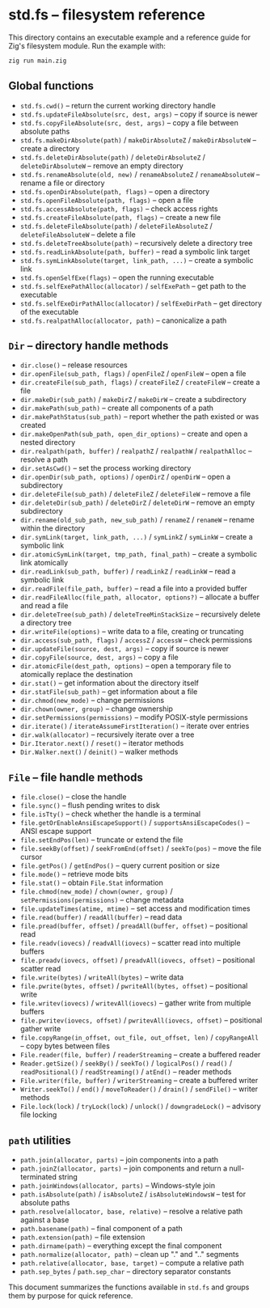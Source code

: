 # std.fs – filesystem reference

This directory contains an executable example and a reference guide for Zig's filesystem module. Run the example with:

```sh
zig run main.zig
```

## Global functions
- `std.fs.cwd()` – return the current working directory handle
- `std.fs.updateFileAbsolute(src, dest, args)` – copy if source is newer
- `std.fs.copyFileAbsolute(src, dest, args)` – copy a file between absolute paths
- `std.fs.makeDirAbsolute(path)` / `makeDirAbsoluteZ` / `makeDirAbsoluteW` – create a directory
- `std.fs.deleteDirAbsolute(path)` / `deleteDirAbsoluteZ` / `deleteDirAbsoluteW` – remove an empty directory
- `std.fs.renameAbsolute(old, new)` / `renameAbsoluteZ` / `renameAbsoluteW` – rename a file or directory
- `std.fs.openDirAbsolute(path, flags)` – open a directory
- `std.fs.openFileAbsolute(path, flags)` – open a file
- `std.fs.accessAbsolute(path, flags)` – check access rights
- `std.fs.createFileAbsolute(path, flags)` – create a new file
- `std.fs.deleteFileAbsolute(path)` / `deleteFileAbsoluteZ` / `deleteFileAbsoluteW` – delete a file
- `std.fs.deleteTreeAbsolute(path)` – recursively delete a directory tree
- `std.fs.readLinkAbsolute(path, buffer)` – read a symbolic link target
- `std.fs.symLinkAbsolute(target, link_path, ...)` – create a symbolic link
- `std.fs.openSelfExe(flags)` – open the running executable
- `std.fs.selfExePathAlloc(allocator)` / `selfExePath` – get path to the executable
- `std.fs.selfExeDirPathAlloc(allocator)` / `selfExeDirPath` – get directory of the executable
- `std.fs.realpathAlloc(allocator, path)` – canonicalize a path

## `Dir` – directory handle methods
- `dir.close()` – release resources
- `dir.openFile(sub_path, flags)` / `openFileZ` / `openFileW` – open a file
- `dir.createFile(sub_path, flags)` / `createFileZ` / `createFileW` – create a file
- `dir.makeDir(sub_path)` / `makeDirZ` / `makeDirW` – create a subdirectory
- `dir.makePath(sub_path)` – create all components of a path
- `dir.makePathStatus(sub_path)` – report whether the path existed or was created
- `dir.makeOpenPath(sub_path, open_dir_options)` – create and open a nested directory
- `dir.realpath(path, buffer)` / `realpathZ` / `realpathW` / `realpathAlloc` – resolve a path
- `dir.setAsCwd()` – set the process working directory
- `dir.openDir(sub_path, options)` / `openDirZ` / `openDirW` – open a subdirectory
- `dir.deleteFile(sub_path)` / `deleteFileZ` / `deleteFileW` – remove a file
- `dir.deleteDir(sub_path)` / `deleteDirZ` / `deleteDirW` – remove an empty subdirectory
- `dir.rename(old_sub_path, new_sub_path)` / `renameZ` / `renameW` – rename within the directory
- `dir.symLink(target, link_path, ...)` / `symLinkZ` / `symLinkW` – create a symbolic link
- `dir.atomicSymLink(target, tmp_path, final_path)` – create a symbolic link atomically
- `dir.readLink(sub_path, buffer)` / `readLinkZ` / `readLinkW` – read a symbolic link
- `dir.readFile(file_path, buffer)` – read a file into a provided buffer
- `dir.readFileAlloc(file_path, allocator, options?)` – allocate a buffer and read a file
- `dir.deleteTree(sub_path)` / `deleteTreeMinStackSize` – recursively delete a directory tree
- `dir.writeFile(options)` – write data to a file, creating or truncating
- `dir.access(sub_path, flags)` / `accessZ` / `accessW` – check permissions
- `dir.updateFile(source, dest, args)` – copy if source is newer
- `dir.copyFile(source, dest, args)` – copy a file
- `dir.atomicFile(dest_path, options)` – open a temporary file to atomically replace the destination
- `dir.stat()` – get information about the directory itself
- `dir.statFile(sub_path)` – get information about a file
- `dir.chmod(new_mode)` – change permissions
- `dir.chown(owner, group)` – change ownership
- `dir.setPermissions(permissions)` – modify POSIX-style permissions
- `dir.iterate()` / `iterateAssumeFirstIteration()` – iterate over entries
- `dir.walk(allocator)` – recursively iterate over a tree
- `Dir.Iterator.next()` / `reset()` – iterator methods
- `Dir.Walker.next()` / `deinit()` – walker methods

## `File` – file handle methods
- `file.close()` – close the handle
- `file.sync()` – flush pending writes to disk
- `file.isTty()` – check whether the handle is a terminal
- `file.getOrEnableAnsiEscapeSupport()` / `supportsAnsiEscapeCodes()` – ANSI escape support
- `file.setEndPos(len)` – truncate or extend the file
- `file.seekBy(offset)` / `seekFromEnd(offset)` / `seekTo(pos)` – move the file cursor
- `file.getPos()` / `getEndPos()` – query current position or size
- `file.mode()` – retrieve mode bits
- `file.stat()` – obtain `File.Stat` information
- `file.chmod(new_mode)` / `chown(owner, group)` / `setPermissions(permissions)` – change metadata
- `file.updateTimes(atime, mtime)` – set access and modification times
- `file.read(buffer)` / `readAll(buffer)` – read data
- `file.pread(buffer, offset)` / `preadAll(buffer, offset)` – positional read
- `file.readv(iovecs)` / `readvAll(iovecs)` – scatter read into multiple buffers
- `file.preadv(iovecs, offset)` / `preadvAll(iovecs, offset)` – positional scatter read
- `file.write(bytes)` / `writeAll(bytes)` – write data
- `file.pwrite(bytes, offset)` / `pwriteAll(bytes, offset)` – positional write
- `file.writev(iovecs)` / `writevAll(iovecs)` – gather write from multiple buffers
- `file.pwritev(iovecs, offset)` / `pwritevAll(iovecs, offset)` – positional gather write
- `file.copyRange(in_offset, out_file, out_offset, len)` / `copyRangeAll` – copy bytes between files
- `File.reader(file, buffer)` / `readerStreaming` – create a buffered reader
- `Reader.getSize()` / `seekBy()` / `seekTo()` / `logicalPos()` / `read()` / `readPositional()` / `readStreaming()` / `atEnd()` – reader methods
- `File.writer(file, buffer)` / `writerStreaming` – create a buffered writer
- `Writer.seekTo()` / `end()` / `moveToReader()` / `drain()` / `sendFile()` – writer methods
- `File.lock(lock)` / `tryLock(lock)` / `unlock()` / `downgradeLock()` – advisory file locking

## `path` utilities
- `path.join(allocator, parts)` – join components into a path
- `path.joinZ(allocator, parts)` – join components and return a null-terminated string
- `path.joinWindows(allocator, parts)` – Windows-style join
- `path.isAbsolute(path)` / `isAbsoluteZ` / `isAbsoluteWindowsW` – test for absolute paths
- `path.resolve(allocator, base, relative)` – resolve a relative path against a base
- `path.basename(path)` – final component of a path
- `path.extension(path)` – file extension
- `path.dirname(path)` – everything except the final component
- `path.normalize(allocator, path)` – clean up "." and ".." segments
- `path.relative(allocator, base, target)` – compute a relative path
- `path.sep_bytes` / `path.sep_char` – directory separator constants

This document summarizes the functions available in `std.fs` and groups them by purpose for quick reference.
